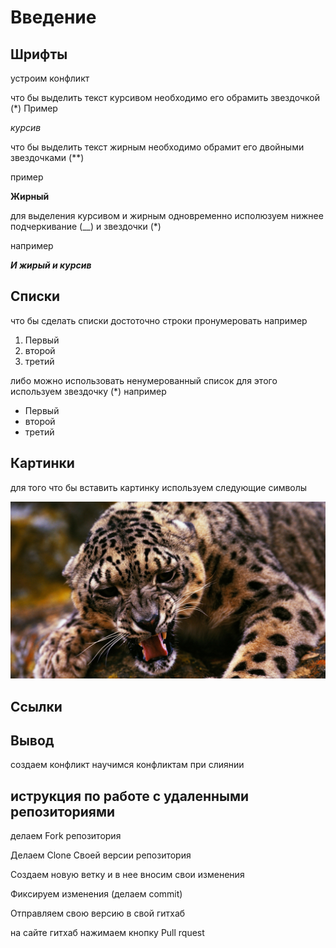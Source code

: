 # Введение

## Шрифты
устроим конфликт


что бы выделить текст курсивом необходимо его обрамить звездочкой (*)
Пример

*курсив*

что бы выделить текст жирным необходимо обрамит его двойными звездочками (**)

пример

**Жирный**

для выделения курсивом и жирным одновременно исполюзуем нижнее подчеркивание (__) и звездочки (*)

например

*__И жирый и курсив__*
## Списки
что бы сделать списки достоточно строки пронумеровать 
например

1. Первый
2. второй
3. третий

либо можно использовать ненумерованный список
для этого используем звездочку (*)
например

* Первый
* второй
* третий

## Картинки
для того что бы вставить картинку используем следующие символы

![Привет это картинка](tigra.jpg)


## Ссылки


## Вывод

создаем конфликт
научимся конфликтам при слиянии 


## иструкция по работе с удаленными репозиториями 

делаем Fork репозитория

Делаем Clone Своей версии репозитория 

Создаем новую ветку и в нее вносим свои изменения

Фиксируем изменения (делаем commit)

Отправляем свою версию в свой гитхаб 

на сайте гитхаб нажимаем кнопку Pull rquest


